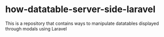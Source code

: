 # how-datatable-server-side-laravel
This is a repository that contains ways to manipulate datatables displayed through modals using Laravel
